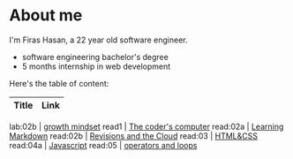 # About me
 I'm Firas Hasan, a 22 year old software engineer.

- software engineering bachelor's degree
- 5 months internship in web development

Here's the table of content:

Title        |         Link
------------ |----------------------

lab:02b      | [growth mindset](lab02b.md)
read1        | [The coder's computer](read1.md)
read:02a     | [Learning Markdown](read02a.md)
read:02b     | [Revisions and the Cloud](read02b.md)
read:03      | [HTML&CSS](read03.md)
read:04a     | [Javascript](read04.md)
read:05      | [operators and loops](read05.md)